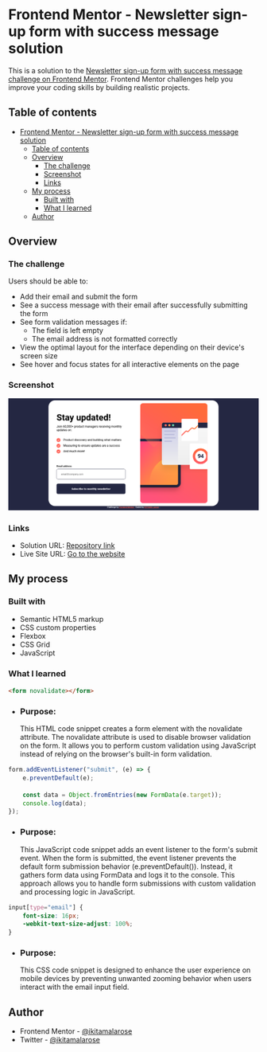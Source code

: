 # Frontend Mentor - Newsletter sign-up form with success message solution

This is a solution to the [Newsletter sign-up form with success message challenge on Frontend Mentor](https://www.frontendmentor.io/challenges/newsletter-signup-form-with-success-message-3FC1AZbNrv). Frontend Mentor challenges help you improve your coding skills by building realistic projects. 

## Table of contents

- [Frontend Mentor - Newsletter sign-up form with success message solution](#frontend-mentor---newsletter-sign-up-form-with-success-message-solution)
  - [Table of contents](#table-of-contents)
  - [Overview](#overview)
    - [The challenge](#the-challenge)
    - [Screenshot](#screenshot)
    - [Links](#links)
  - [My process](#my-process)
    - [Built with](#built-with)
    - [What I learned](#what-i-learned)
  - [Author](#author)

## Overview

### The challenge

Users should be able to:

- Add their email and submit the form
- See a success message with their email after successfully submitting the form
- See form validation messages if:
  - The field is left empty
  - The email address is not formatted correctly
- View the optimal layout for the interface depending on their device's screen size
- See hover and focus states for all interactive elements on the page

### Screenshot

![Design preview for the Newsletter sign-up form with success message coding challenge](./design/solution.png)

### Links

- Solution URL: [Repository link](https://github.com/ikitamalarose/newsletter-sign-up-with-success-message-challenge.git)
- Live Site URL: [Go to the website](https://newsletter-sign-up-with-success-message-challenge-tau.vercel.app/)

## My process

### Built with

- Semantic HTML5 markup
- CSS custom properties
- Flexbox
- CSS Grid
- JavaScript

### What I learned

```html
<form novalidate></form>
```
- ### Purpose: 
  This HTML code snippet creates a form element with the novalidate attribute. The novalidate attribute is used to disable browser validation on the form. It allows you to perform custom validation using JavaScript instead of relying on the browser's built-in form validation.
```js
form.addEventListener("submit", (e) => {
    e.preventDefault(e);

    const data = Object.fromEntries(new FormData(e.target));
    console.log(data);
});
```

- ### Purpose: 
  This JavaScript code snippet adds an event listener to the form's submit event. When the form is submitted, the event listener prevents the default form submission behavior (e.preventDefault()). Instead, it gathers form data using FormData and logs it to the console. This approach allows you to handle form submissions with custom validation and processing logic in JavaScript.

```css
input[type="email"] {
    font-size: 16px;
    -webkit-text-size-adjust: 100%;
}
```

- ### Purpose: 
  This CSS code snippet is designed to enhance the user experience on mobile devices by preventing unwanted zooming behavior when users interact with the email input field. 


## Author

- Frontend Mentor - [@ikitamalarose](https://www.frontendmentor.io/profile/ikitamalarose)
- Twitter - [@ikitamalarose](https://www.twitter.com/ikitamalarose)

